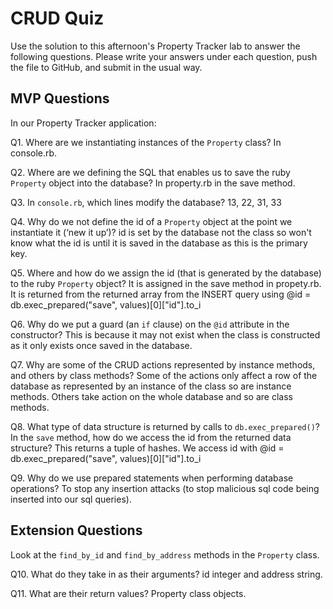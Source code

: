 # CRUD Quiz

Use the solution to this afternoon's Property Tracker lab to answer the following questions. Please write your answers under each question, push the file to GitHub, and submit in the usual way.

## MVP Questions

In our Property Tracker application:

Q1. Where are we instantiating instances of the `Property` class?
In console.rb.

Q2. Where are we defining the SQL that enables us to save the ruby `Property` object into the database?
In property.rb in the save method.

Q3. In `console.rb`, which lines modify the database?
13, 22, 31, 33

Q4. Why do we not define the id of a `Property` object at the point we instantiate it (‘new it up’)?
id is set by the database not the class so won't know what the id is until it is saved in the database as this is the primary key.

Q5. Where and how do we assign the id (that is generated by the database) to the ruby `Property` object?
It is assigned in the save method in propety.rb. It is returned from the returned array from the INSERT query using @id = db.exec_prepared("save", values)[0]["id"].to_i

Q6. Why do we put a guard (an `if` clause) on the `@id` attribute in the constructor?
This is because it may not exist when the class is constructed as it only exists once saved in the database.

Q7. Why are some of the CRUD actions represented by instance methods, and others by class methods?
Some of the actions only affect a row of the database as represented by an instance of the class so are instance methods. Others take action on the whole database and so are class methods.

Q8. What type of data structure is returned by calls to `db.exec_prepared()`? In the `save` method, how do we access the id from the returned data structure?
This returns a tuple of hashes. We access id with @id = db.exec_prepared("save", values)[0]["id"].to_i

Q9. Why do we use prepared statements when performing database operations?
To stop any insertion attacks (to stop malicious sql code being inserted into our sql queries).

## Extension Questions

Look at the `find_by_id` and `find_by_address` methods in the `Property` class.

Q10. What do they take in as their arguments?
id integer and address string.

Q11. What are their return values?
Property class objects.
